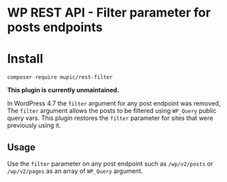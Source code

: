 # WP REST API - Filter parameter for posts endpoints

# Install

```
composer require mupic/rest-filter
```

**This plugin is currently unmaintained.**

In WordPress 4.7 the `filter` argument for any post endpoint was removed, The `filter` argument allows the posts to be
filtered using `WP_Query` public query vars. This plugin restores the `filter` parameter for sites that were
previously using it.

## Usage

Use the `filter` parameter on any post endpoint such as `/wp/v2/posts` or `/wp/v2/pages` as an array of `WP_Query`
argument.
